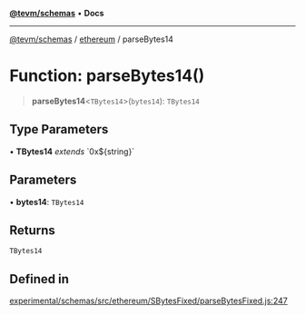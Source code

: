 [**@tevm/schemas**](../../README.md) • **Docs**

***

[@tevm/schemas](../../modules.md) / [ethereum](../README.md) / parseBytes14

# Function: parseBytes14()

> **parseBytes14**\<`TBytes14`\>(`bytes14`): `TBytes14`

## Type Parameters

• **TBytes14** *extends* \`0x$\{string\}\`

## Parameters

• **bytes14**: `TBytes14`

## Returns

`TBytes14`

## Defined in

[experimental/schemas/src/ethereum/SBytesFixed/parseBytesFixed.js:247](https://github.com/evmts/tevm-monorepo/blob/main/experimental/schemas/src/ethereum/SBytesFixed/parseBytesFixed.js#L247)
